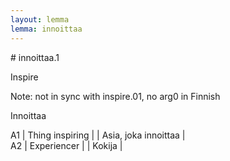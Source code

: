 ```yaml
---
layout: lemma
lemma: innoittaa
---
```


<div class="sense">
# <span class="sensename">innoittaa.1</span>

<span class="description">Inspire</span>

Note: not in sync with inspire.01, no arg0 in Finnish

<span class="description">Innoittaa</span>

A1 | Thing inspiring |   | Asia, joka innoittaa |  
A2 | Experiencer |   | Kokija |  

</div>


